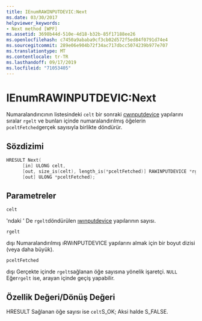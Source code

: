 ```yaml
---
title: IEnumRAWINPUTDEVIC:Next
ms.date: 03/30/2017
helpviewer_keywords:
- Next method [WPF]
ms.assetid: 3698b44d-510e-4d18-b32b-85f17188ee26
ms.openlocfilehash: c7450a9ababa9cf3cb02d572f5ed84f0791d74e4
ms.sourcegitcommit: 289e06e904b72f34ac717dbcc5074239b977e707
ms.translationtype: MT
ms.contentlocale: tr-TR
ms.lasthandoff: 09/17/2019
ms.locfileid: "71053405"
---
```

# <a name="ienumrawinputdevicnext"></a>IEnumRAWINPUTDEVIC:Next
Numaralandırıcının listesindeki `celt` bir sonraki [çwınputdevice](/windows/desktop/api/winuser/ns-winuser-rawinputdevice) yapılarını sıralar `rgelt` ve bunları içinde numaralandırılmış öğelerin `pceltFetched`gerçek sayısıyla birlikte döndürür.  
  
## <a name="syntax"></a>Sözdizimi  
  
```cpp  
HRESULT Next(  
      [in] ULONG celt,  
      [out, size_is(celt), length_is(*pceltFetched)] RAWINPUTDEVICE *rgelt,  
      [out] ULONG *pceltFetched);  
```  
  
## <a name="parameters"></a>Parametreler  
 `celt`  
  
 'ndaki ' De `rgelt`döndürülen [ıwınputdevice](/windows/desktop/api/winuser/ns-winuser-rawinputdevice) yapılarının sayısı.  
  
 `rgelt`  
  
 dışı Numaralandırılmış ıRWıNPUTDEVICE yapılarını almak için bir boyut dizisi (veya daha büyük).  
  
 `pceltFetched`  
  
 dışı Gerçekte içinde `rgelt`sağlanan öğe sayısına yönelik işaretçi. `NULL` Eğer`rgelt` ise, arayan içinde geçiş yapabilir.  
  
## <a name="property-valuereturn-value"></a>Özellik Değeri/Dönüş Değeri  
 HRESULT Sağlanan öğe sayısı ise `celt`S_OK; Aksi halde S_FALSE.
